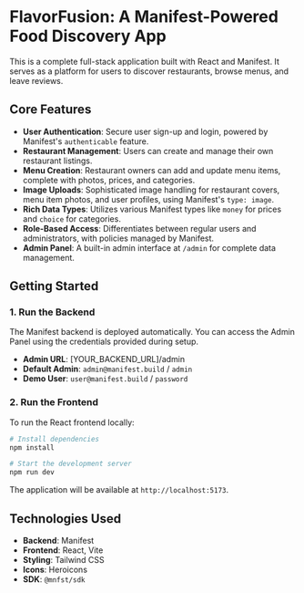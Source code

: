 # FlavorFusion: A Manifest-Powered Food Discovery App

This is a complete full-stack application built with React and Manifest. It serves as a platform for users to discover restaurants, browse menus, and leave reviews.

## Core Features

- **User Authentication**: Secure user sign-up and login, powered by Manifest's `authenticable` feature.
- **Restaurant Management**: Users can create and manage their own restaurant listings.
- **Menu Creation**: Restaurant owners can add and update menu items, complete with photos, prices, and categories.
- **Image Uploads**: Sophisticated image handling for restaurant covers, menu item photos, and user profiles, using Manifest's `type: image`.
- **Rich Data Types**: Utilizes various Manifest types like `money` for prices and `choice` for categories.
- **Role-Based Access**: Differentiates between regular users and administrators, with policies managed by Manifest.
- **Admin Panel**: A built-in admin interface at `/admin` for complete data management.

## Getting Started

### 1. Run the Backend

The Manifest backend is deployed automatically. You can access the Admin Panel using the credentials provided during setup.

- **Admin URL**: [YOUR_BACKEND_URL]/admin
- **Default Admin**: `admin@manifest.build` / `admin`
- **Demo User**: `user@manifest.build` / `password`

### 2. Run the Frontend

To run the React frontend locally:

```bash
# Install dependencies
npm install

# Start the development server
npm run dev
```

The application will be available at `http://localhost:5173`.

## Technologies Used

- **Backend**: Manifest
- **Frontend**: React, Vite
- **Styling**: Tailwind CSS
- **Icons**: Heroicons
- **SDK**: `@mnfst/sdk`
